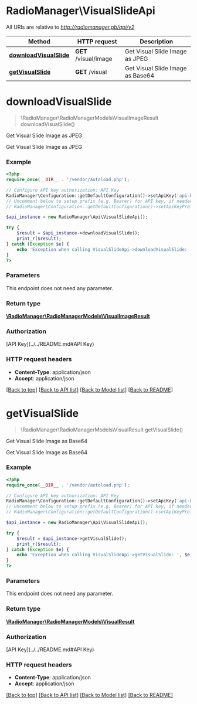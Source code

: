 # RadioManager\VisualSlideApi

All URIs are relative to *http://radiomanager.pb/api/v2*

Method | HTTP request | Description
------------- | ------------- | -------------
[**downloadVisualSlide**](VisualSlideApi.md#downloadVisualSlide) | **GET** /visual/image | Get Visual Slide Image as JPEG
[**getVisualSlide**](VisualSlideApi.md#getVisualSlide) | **GET** /visual | Get Visual Slide Image as Base64


# **downloadVisualSlide**
> \RadioManager\RadioManagerModels\VisualImageResult downloadVisualSlide()

Get Visual Slide Image as JPEG

Get Visual Slide Image as JPEG

### Example
```php
<?php
require_once(__DIR__ . '/vendor/autoload.php');

// Configure API key authorization: API Key
RadioManager\Configuration::getDefaultConfiguration()->setApiKey('api-key', 'YOUR_API_KEY');
// Uncomment below to setup prefix (e.g. Bearer) for API key, if needed
// RadioManager\Configuration::getDefaultConfiguration()->setApiKeyPrefix('api-key', 'Bearer');

$api_instance = new RadioManager\Api\VisualSlideApi();

try {
    $result = $api_instance->downloadVisualSlide();
    print_r($result);
} catch (Exception $e) {
    echo 'Exception when calling VisualSlideApi->downloadVisualSlide: ', $e->getMessage(), PHP_EOL;
}
?>
```

### Parameters
This endpoint does not need any parameter.

### Return type

[**\RadioManager\RadioManagerModels\VisualImageResult**](../Model/VisualImageResult.md)

### Authorization

[API Key](../../README.md#API Key)

### HTTP request headers

 - **Content-Type**: application/json
 - **Accept**: application/json

[[Back to top]](#) [[Back to API list]](../../README.md#documentation-for-api-endpoints) [[Back to Model list]](../../README.md#documentation-for-models) [[Back to README]](../../README.md)

# **getVisualSlide**
> \RadioManager\RadioManagerModels\VisualResult getVisualSlide()

Get Visual Slide Image as Base64

Get Visual Slide Image as Base64

### Example
```php
<?php
require_once(__DIR__ . '/vendor/autoload.php');

// Configure API key authorization: API Key
RadioManager\Configuration::getDefaultConfiguration()->setApiKey('api-key', 'YOUR_API_KEY');
// Uncomment below to setup prefix (e.g. Bearer) for API key, if needed
// RadioManager\Configuration::getDefaultConfiguration()->setApiKeyPrefix('api-key', 'Bearer');

$api_instance = new RadioManager\Api\VisualSlideApi();

try {
    $result = $api_instance->getVisualSlide();
    print_r($result);
} catch (Exception $e) {
    echo 'Exception when calling VisualSlideApi->getVisualSlide: ', $e->getMessage(), PHP_EOL;
}
?>
```

### Parameters
This endpoint does not need any parameter.

### Return type

[**\RadioManager\RadioManagerModels\VisualResult**](../Model/VisualResult.md)

### Authorization

[API Key](../../README.md#API Key)

### HTTP request headers

 - **Content-Type**: application/json
 - **Accept**: application/json

[[Back to top]](#) [[Back to API list]](../../README.md#documentation-for-api-endpoints) [[Back to Model list]](../../README.md#documentation-for-models) [[Back to README]](../../README.md)

